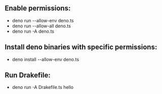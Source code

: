 ## Enable permissions:

- deno run --allow-env deno.ts
- deno run --allow-all deno.ts
- deno run -A deno.ts

## Install deno binaries with specific permissions:

- deno install --allow-env deno.ts

## Run Drakefile:

- deno run -A Drakefile.ts hello
